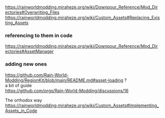 https://rainworldmodding.miraheze.org/wiki/Downpour_Reference/Mod_Directories#Overwriting_Files  
https://rainworldmodding.miraheze.org/wiki/Custom_Assets#Replacing_Existing_Assets  
### referencing to them in code  
https://rainworldmodding.miraheze.org/wiki/Downpour_Reference/Mod_Directories#AssetManager

### adding new ones  
https://github.com/Rain-World-Modding/RegionKit/blob/main/README.md#asset-loading ?   
a bit of guide  
https://github.com/orgs/Rain-World-Modding/discussions/16

The orthodox way  
https://rainworldmodding.miraheze.org/wiki/Custom_Assets#Implementing_Assets_in_Code